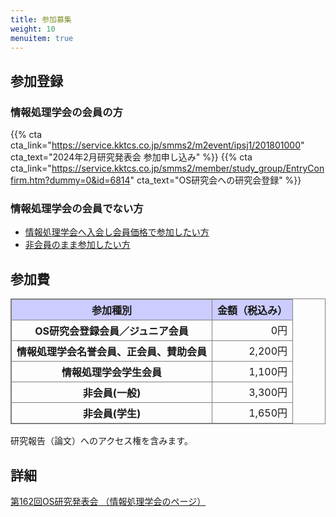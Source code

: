 ```yaml
---
title: 参加募集
weight: 10
menuitem: true
---
```

## 参加登録

### 情報処理学会の会員の方

{{% cta cta_link="https://service.kktcs.co.jp/smms2/m2event/ipsj1/201801000" cta_text="2024年2月研究発表会 参加申し込み" %}}
{{% cta cta_link="https://service.kktcs.co.jp/smms2/member/study_group/EntryConfirm.htm?dummy=0&id=6814" cta_text="OS研究会への研究会登録" %}}


### 情報処理学会の会員でない方

- [情報処理学会へ入会し会員価格で参加したい方](https://www.ipsj.or.jp/member/event_moshikomi.html#hdg1)
- [非会員のまま参加したい方](https://www.ipsj.or.jp/member/event_moshikomi.html#hdg2)


## 参加費

<style>
table.reg {
  border-collapse: collapse;
}
table.reg, table.reg th, table.reg td {
  border: solid 1px gray;
}
table.reg caption {
  caption-side: top;
  font-size: x-large;
}
table.reg thead {
  background: #ccf;
}
table.reg td {
  text-align: right;
}
</style>

<table class="reg">
  <thead>
    <tr>
      <th>参加種別</th>
      <th>金額（税込み）</th>
    </tr>
  </thead>
  <tbody>
    <tr>
      <th>OS研究会登録会員／ジュニア会員</th>
      <td>0円</td>
    </tr>
    <tr>
      <th>情報処理学会名誉会員、正会員、賛助会員</th>
      <td>2,200円</td>
    </tr>
    <tr>
      <th>情報処理学会学生会員</th>
      <td>1,100円</td>
    </tr>
    <tr>
      <th>非会員(一般)</th>
      <td>3,300円</td>
    </tr>
    <tr>
      <th>非会員(学生)</th>
      <td>1,650円</td>
    </tr>
  </tbody>
</table>
研究報告（論文）へのアクセス権を含みます。

## 詳細

[第162回OS研究発表会 （情報処理学会のページ）](https://www.ipsj.or.jp/kenkyukai/event/os162.html)
